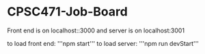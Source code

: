 # CPSC471-Job-Board
Front end is on localhost::3000 and server is on localhost:3001

to load front end: '''npm start'''
to load server: '''npm run devStart'''
